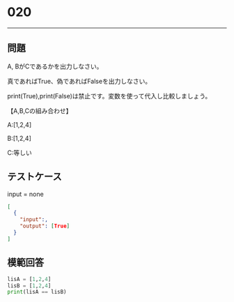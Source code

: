 
# 020

---

## 問題

A, BがCであるかを出力しなさい。

真であればTrue、偽であればFalseを出力しなさい。

print(True),print(False)は禁止です。変数を使って代入し比較しましょう。

【A,B,Cの組み合わせ】

A:[1,2,4]

B:[1,2,4]

C:等しい

## テストケース

input = none

```json
[
  {
    "input":,
    "output": [True]
  }
]
```

## 模範回答

```python
lisA = [1,2,4]
lisB = [1,2,4]
print(lisA == lisB)
```
